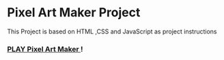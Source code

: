 # Pixel Art Maker Project

This Project is based on HTML ,CSS and JavaScript as project instructions




### [PLAY Pixel Art Maker  ](https://ashwbel.github.io/Pixle-Art-Proj/)!
